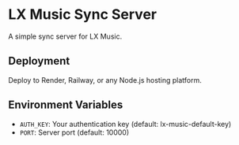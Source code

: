 # LX Music Sync Server

A simple sync server for LX Music.

## Deployment

Deploy to Render, Railway, or any Node.js hosting platform.

## Environment Variables

- `AUTH_KEY`: Your authentication key (default: lx-music-default-key)
- `PORT`: Server port (default: 10000)
